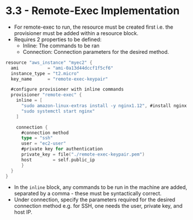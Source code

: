 #  3.3 - Remote-Exec Implementation

- For remote-exec to run, the resource must be created first i.e. the provisioner must be added within a resource block.
- Requires 2 properties to be defined:
  - Inline: The commands to be ran
  - Connection: Connection parameters for the desired method.

```go
resource "aws_instance" "myec2" {
  ami           = "ami-0a13d44dccf1f5cf6"
  instance_type = "t2.micro"
  key_name      = "remote-exec-keypair"

  #configure provisioner with inline commands
  provisioner "remote-exec" {
    inline = [
      "sudo amazon-linux-extras install -y nginx1.12", #install nginx
      "sudo systemctl start nginx"
    ]

    connection {
      #connection method
      type = "ssh"
      user = "ec2-user"
      #private key for authentication
      private_key = file("./remote-exec-keypair.pem")
      host        = self.public_ip
      }
  }
}
```

- In the `inline` block, any commands to be run in the machine are added, separated by a comma - these must be syntactically correct.
- Under connection, specify the parameters required for the desired connection method e.g. for SSH, one needs the user, private key, and host IP.
